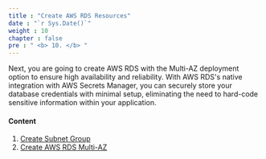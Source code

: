 ```yaml
---
title : "Create AWS RDS Resources"
date : "`r Sys.Date()`"
weight : 10
chapter : false
pre : " <b> 10. </b> "
---
```


Next, you are going to create AWS RDS with the Multi-AZ deployment option to ensure high availability and reliability. With AWS RDS's native integration with AWS Secrets Manager, you can securely store your database credentials with minimal setup, eliminating the need to hard-code sensitive information within your application.

#### Content

1. [Create Subnet Group](1-create-subnet-group)
2. [Create AWS RDS Multi-AZ](2-create-aws-rds-multi-az)